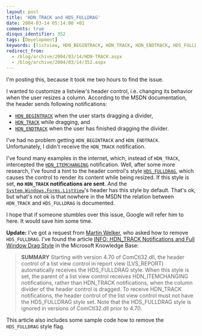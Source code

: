 ```yaml
---
layout: post
title: 'HDN_TRACK and HDS_FULLDRAG'
date: 2004-03-14 05:14:00 +01
comments: true
disqus_identifier: 352
tags: [Development]
keywords: [listview, HDN_BEGINTRACK, HDN_TRACK, HDN_ENDTRACK, HDS_FULLDRAG]
redirect_from:
  - /blog/archive/2004/03/14/HDN-TRACK.aspx
  - /blog/archive/2004/03/14/352.aspx
---
```


I'm posting this, because it took me two hours to find the issue.

I wanted to customize a listview's header control, i.e. changing its behavior when the user resizes a column. According to the MSDN documentation, the header sends following notifications:

-   [`HDN_BEGINTRACK`](http://msdn.microsoft.com/library/en-us/shellcc/platform/commctls/header/notifications/hdn_begintrack.asp) when the user starts dragging a divider,
-   [`HDN_TRACK`](http://msdn.microsoft.com/library/en-us/shellcc/platform/commctls/header/notifications/hdn_track.asp) while dragging, and
-   [`HDN_ENDTRACK`](http://msdn.microsoft.com/library/en-us/shellcc/platform/commctls/header/notifications/hdn_endtrack.asp) when the user has finished dragging the divider.

I've had no problem getting `HDN_BEGINTRACK` and `HDN_ENDTRACK`. Unfortunately, I didn't receive the `HDN_TRACK` notification.

I've found many examples in the internet, which, instead of `HDN_TRACK`, intercepted the [`HDN_ITEMCHANGING`](http://msdn.microsoft.com/library/en-us/shellcc/platform/commctls/header/notifications/hdn_itemchanging.asp) notification. Well, after some more research, I've found a hint to the header control's style [`HDS_FULLDRAG`](http://msdn.microsoft.com/library/en-us/shellcc/platform/commctls/header/styles.asp), which causes the control to render its content while being resized. If this style is set, **no `HDN_TRACK` notifications are sent**. And the [`System.Windows.Forms.ListView`](http://msdn.microsoft.com/library/en-us/cpref/html/frlrfsystemwindowsformslistviewclasstopic.asp)'s header has this style by default. That's ok, but what's not ok is that nowhere in the MSDN the relation between `HDN_TRACK` and `HDS_FULLDRAG` is documented.

I hope that if someone stumbles over this issue, Google will refer him to here. It would save him some time.

**Update:** I've got a request from [Martin Welker](http://www.martinwelker.com), who asked how to remove `HDS_FULLDRAG`. I've found the article [INFO: HDN\_TRACK Notifications and Full Window Drag Style](http://support.microsoft.com/default.aspx?scid=kb;en-us;183258) in the Microsoft Knowledge Base:

> **SUMMARY**
> Starting with version 4.70 of ComCtl32.dll, the header control of a list view control in report view (LVS\_REPORT) automatically receives the HDS\_FULLDRAG style. When this style is set, the parent of a list view control receives HDN\_ITEMCHANGING notifications, rather than HDN\_TRACK notifications, when the column divider of the header control is dragged. To receive HDN\_TRACK notifications, the header control of the list view control must not have the HDS\_FULLDRAG style set. Note that the HDS\_FULLDRAG style is ignored in versions of ComCtl32.dll prior to 4.70.

This article also includes some sample code how to remove the `HDS_FULLDRAG` style flag.